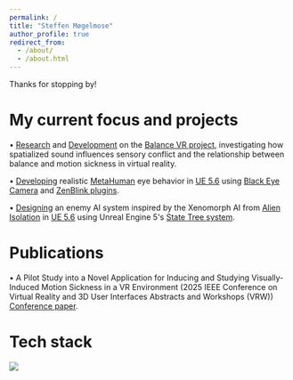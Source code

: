 ```yaml
---
permalink: /
title: "Steffen Møgelmose"
author_profile: true
redirect_from: 
  - /about/
  - /about.html
---
```


Thanks for stopping by!  

My current focus and projects  
======
• [Research](https://ieeexplore.ieee.org/document/10972842) and [Development](../_portfolio/portfolio-balance-VR.md) on the [Balance VR project](https://vbn.aau.dk/en/organisations/multisensory-experience-laboratory/publications/), investigating how spatialized sound influences sensory conflict and the relationship between balance and motion sickness in virtual reality.  

• [Developing](../_portfolio/portfolio-metahuman-eye.md) realistic [MetaHuman](https://dev.epicgames.com/documentation/en-us/metahuman/metahuman-creator) eye behavior in [UE 5.6](https://www.unrealengine.com/) using [Black Eye Camera](https://blackeyetechnologies.com/) and [ZenBlink plugins](https://support.zenblink.com/).  

• [Designing](../_portfolio/portfolio-alien-ai.md) an enemy AI system inspired by the Xenomorph AI from [Alien Isolation](https://www.sega.com/alien-isolation/alien-isolation) in [UE 5.6](https://www.unrealengine.com/) using Unreal Engine 5's [State Tree system](https://dev.epicgames.com/documentation/en-us/unreal-engine/overview-of-state-tree-in-unreal-engine).  

Publications
======
• A Pilot Study into a Novel Application for Inducing and Studying Visually-Induced Motion Sickness in a VR Environment (2025 IEEE Conference on Virtual Reality and 3D User Interfaces Abstracts and Workshops (VRW)) [Conference paper](https://ieeexplore.ieee.org/document/10972842).  

Tech stack
======

<!-- Jekyll -->
<img src="https://cdn.jsdelivr.net/gh/devicons/devicon@latest/icons/jekyll/jekyll-original.svg" />
          
